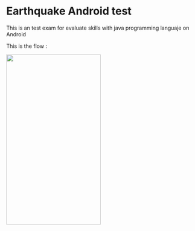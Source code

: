 # Earthquake Android test

This is an test exam for evaluate skills with java programming languaje on Android

This is the flow :

<img src="https://user-images.githubusercontent.com/11413770/41657794-1fceaa5e-745a-11e8-9db1-e25b28c7f898.gif" width="250" height="450">
